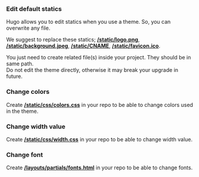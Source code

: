 ### Edit default statics

Hugo allows you to edit statics when you use a theme. So, you can overwrite any file.  

We suggest to replace these statics; [**/static/logo.png**](/static/logo.png), [**/static/background.jpeg**](/static/background.jpeg), [**/static/CNAME**](/static/CNAME), [**/static/favicon.ico**](/static/favicon.ico).  

You just need to create related file(s) inside your project. They should be in same path.  
Do not edit the theme directly, otherwise it may break your upgrade in future.

### Change colors

Create [**/static/css/colors.css**](/static/css/colors.css) in your repo to be able to change colors used in the theme.

### Change width value

Create [**/static/css/width.css**](/static/css/width.css) in your repo to be able to change width value.

### Change font

Create [**/layouts/partials/fonts.html**](/layouts/partials/fonts.html) in your repo to be able to change fonts.
